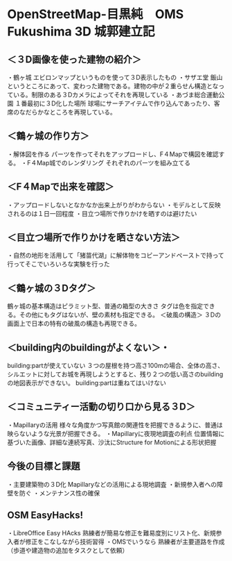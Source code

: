 # OpenStreetMap-目黒純　OMS Fukushima 3D 城郭建立記
## ＜３D画像を使った建物の紹介＞
・鶴ヶ城
エビロンマップというものを使って３D表示したもの
・サザエ堂
飯山というところにあって、変わった建物である。建物の中が２重らせん構造となっている。制限のある３Dカメラによってそれを再現している
・あづま総合運動公園
１番最初に３D化した場所
球場にサーチアイテムで作り込んであったり、客席のなだらかなところを再現している。
## ＜鶴ヶ城の作り方＞
・解体図を作る
パーツを作ってそれをアップロードし、F４Mapで構図を確認する。
・F４Map城でのレンダリング
それぞれのパーツを組み立てる
## ＜F４Mapで出来を確認＞
・アップロードしないとなかなか出来上がりがわからない
・モデルとして反映されるのは１日一回程度
・目立つ場所で作りかけを晒すのは避けたい
## ＜目立つ場所で作りかけを晒さない方法＞
・自然の地形を活用して「猪苗代湖」に解体物をコピーアンドペーストで持って行ってそこでいろいろな実験を行った
## ＜鶴ヶ城の３Dタグ＞
鶴ヶ城の基本構造はピラミット型、普通の箱型の大きさ
タグは色を指定できる。その他にもタグはないが、壁の素材も指定できる。
＜破風の構造＞
３Dの画面上で日本の特有の破風の構造も再現できる。
## ＜building内のbuildingがよくない＞・
building:partが使えていない
３つの屋根を持つ高さ100mの場合、全体の高さ、シルエットに対してお城を再現しようとすると、残り２つの低い高さのbuildingの地図表示ができない。
building:partは重ねてはいけない

## ＜コミュニティー活動の切り口から見る３D＞
・Mapillaryの活用
様々な角度かつ写真館の関連性を把握できるように、普通は映らないような光景が把握できる。
・Mapillaryに夜現地調査の利点
位置情報に基づいた画像、詳細な連続写真、沙汰にStructure for Motionによる形状把握

## 今後の目標と課題
・主要建築物の３D化
Mapillaryなどの活用による現地調査
・新規参入者への障壁を防ぐ
・メンテナンス性の確保

## OSM EasyHacks!
・LibreOffice Easy HAcks
熟練者が簡易な修正を難易度別にリスト化、新規参入者が修正をこなしながら技術習得
・OMSでいうなら
熟練者が主要道路を作成（歩道や建造物の追加をタスクとして依頼）
